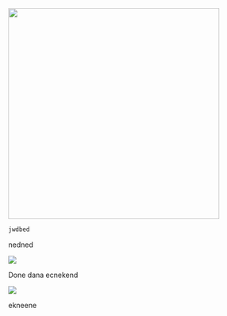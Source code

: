 <img src="file:///home/game_changer/.config/marktext/images/2021-03-01-11-06-34-image.png" title="" alt="" width="425">

```python
jwdbed
```

nedned



![](/home/game_changer/.config/marktext/images/2021-03-01-11-14-28-image.png)

Done dana ecnekend

![](/home/game_changer/.config/marktext/images/2021-03-01-11-16-10-image.png)

ekneene


